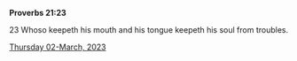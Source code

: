 **Proverbs 21:23**

23 Whoso keepeth his mouth and his tongue keepeth his soul from troubles.

[Thursday 02-March, 2023](https://t.me/s/daily_scripture)

